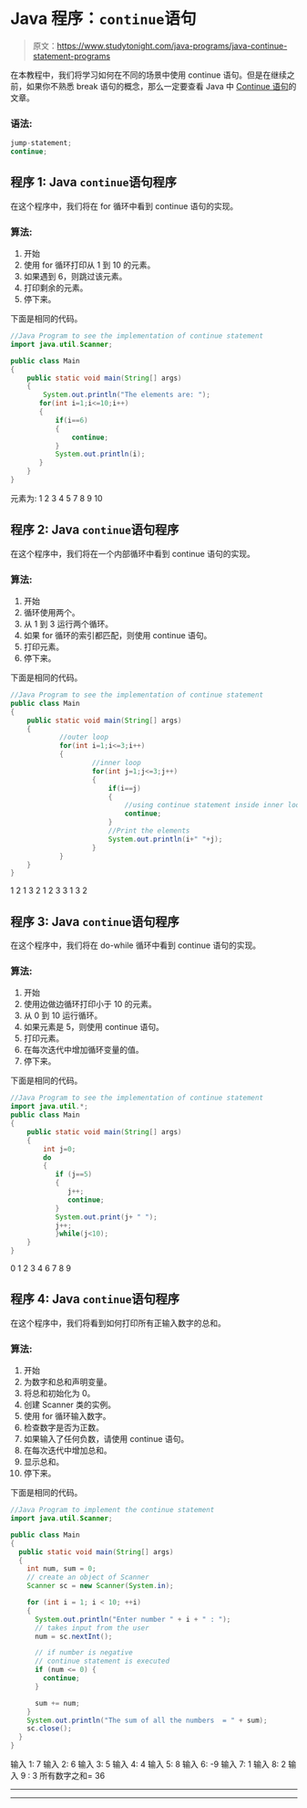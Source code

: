 # Java 程序：`continue`语句

> 原文：<https://www.studytonight.com/java-programs/java-continue-statement-programs>

在本教程中，我们将学习如何在不同的场景中使用 continue 语句。但是在继续之前，如果你不熟悉 break 语句的概念，那么一定要查看 Java 中 [Continue 语句](https://www.studytonight.com/java/break-continue-statement-in-java.php)的文章。

### 语法:

```java
jump-statement;    
continue; 
```

## 程序 1: Java `continue`语句程序

在这个程序中，我们将在 for 循环中看到 continue 语句的实现。

### 算法:

1.  开始
2.  使用 for 循环打印从 1 到 10 的元素。
3.  如果遇到 6，则跳过该元素。
4.  打印剩余的元素。
5.  停下来。

下面是相同的代码。

```java
//Java Program to see the implementation of continue statement
import java.util.Scanner;

public class Main 
{
    public static void main(String[] args) 
    {
        System.out.println("The elements are: ");
       for(int i=1;i<=10;i++)
       {
           if(i==6)
           {
               continue;
           }
           System.out.println(i);
       }
    }
}
```

元素为:
1
2
3
4
5
7
8
9
10

## 程序 2: Java `continue`语句程序

在这个程序中，我们将在一个内部循环中看到 continue 语句的实现。

### 算法:

1.  开始
2.  循环使用两个。
3.  从 1 到 3 运行两个循环。
4.  如果 for 循环的索引都匹配，则使用 continue 语句。
5.  打印元素。
6.  停下来。

下面是相同的代码。

```java
//Java Program to see the implementation of continue statement
public class Main 
{  
    public static void main(String[] args) 
    {  
            //outer loop  
            for(int i=1;i<=3;i++)
            {    
                    //inner loop  
                    for(int j=1;j<=3;j++)
                    {    
                        if(i==j)
                        {    
                            //using continue statement inside inner loop  
                            continue;    
                        }    
                        //Print the elements
                        System.out.println(i+" "+j);    
                    }    
            }    
    }  
} 
```

1 2
1 3
2 1
2 3
3 1
3 2

## 程序 3: Java `continue`语句程序

在这个程序中，我们将在 do-while 循环中看到 continue 语句的实现。

### 算法:

1.  开始
2.  使用边做边循环打印小于 10 的元素。
3.  从 0 到 10 运行循环。
4.  如果元素是 5，则使用 continue 语句。
5.  打印元素。
6.  在每次迭代中增加循环变量的值。
7.  停下来。

下面是相同的代码。

```java
//Java Program to see the implementation of continue statement
import java.util.*;
public class Main 
{  
    public static void main(String[] args) 
    {  
	    int j=0;
        do
	    {
	       if (j==5)
	       {
		      j++;
		      continue;
	       }
	       System.out.print(j+ " ");
	       j++;
           }while(j<10);
    }  
} 
```

0 1 2 3 4 6 7 8 9

## 程序 4: Java `continue`语句程序

在这个程序中，我们将看到如何打印所有正输入数字的总和。

### 算法:

1.  开始
2.  为数字和总和声明变量。
3.  将总和初始化为 0。
4.  创建 Scanner 类的实例。
5.  使用 for 循环输入数字。
6.  检查数字是否为正数。
7.  如果输入了任何负数，请使用 continue 语句。
8.  在每次迭代中增加总和。
9.  显示总和。
10.  停下来。

下面是相同的代码。

```java
//Java Program to implement the continue statement  
import java.util.Scanner;

public class Main 
{
  public static void main(String[] args) 
  {
    int num, sum = 0;
    // create an object of Scanner
    Scanner sc = new Scanner(System.in);

    for (int i = 1; i < 10; ++i) 
    {
      System.out.println("Enter number " + i + " : ");
      // takes input from the user
      num = sc.nextInt();

      // if number is negative
      // continue statement is executed
      if (num <= 0) {
        continue;
      }

      sum += num;
    }
    System.out.println("The sum of all the numbers  = " + sum);
    sc.close();
  }
}
```

输入 1: 7
输入 2: 6
输入 3: 5
输入 4: 4
输入 5: 8
输入 6: -9
输入 7: 1
输入 8: 2
输入 9 : 3
所有数字之和= 36

* * *

* * *